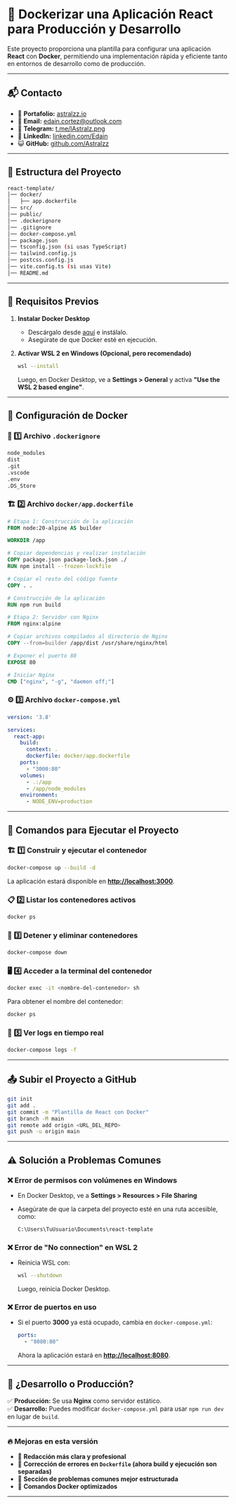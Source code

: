 # 🚀 Dockerizar una Aplicación React para Producción y Desarrollo  

Este proyecto proporciona una plantilla para configurar una aplicación **React** con **Docker**, permitiendo una implementación rápida y eficiente tanto en entornos de desarrollo como de producción.  

---

## 📬 Contacto  

- 📌 **Portafolio:** [astralzz.io](https://astralzz.github.io/)  
- 📩 **Email:** [edain.cortez@outlook.com](mailto:edain.cortez@outlook.com)  
- 📱 **Telegram:** [t.me/lAstralz.png](https://t.me/lAstralz)  
- 🔗 **LinkedIn:** [linkedin.com/Edain](https://linkedin.com/in/edain-jesus-cortez-ceron-23b26b155)  
- 😺 **GitHub:** [github.com/Astralzz](https://github.com/Astralzz)  

---

## 📂 Estructura del Proyecto  

```bash
react-template/
│── docker/
│   ├── app.dockerfile
│── src/
│── public/
│── .dockerignore
│── .gitignore
│── docker-compose.yml
│── package.json
│── tsconfig.json (si usas TypeScript)
│── tailwind.config.js
│── postcss.config.js
│── vite.config.ts (si usas Vite)
│── README.md
```

---

## 🔧 Requisitos Previos  

1. **Instalar Docker Desktop**  
   - Descárgalo desde [aquí](https://www.docker.com/products/docker-desktop) e instálalo.  
   - Asegúrate de que Docker esté en ejecución.  

2. **Activar WSL 2 en Windows (Opcional, pero recomendado)**  

   ```sh
   wsl --install
   ```

   Luego, en Docker Desktop, ve a **Settings > General** y activa **"Use the WSL 2 based engine"**.  

---

## 📜 Configuración de Docker  

### 📝 1️⃣ **Archivo `.dockerignore`**  

```bash
node_modules
dist
.git
.vscode
.env
.DS_Store
```

### 🏗️ 2️⃣ **Archivo `docker/app.dockerfile`**  

```dockerfile
# Etapa 1: Construcción de la aplicación
FROM node:20-alpine AS builder

WORKDIR /app

# Copiar dependencias y realizar instalación
COPY package.json package-lock.json ./
RUN npm install --frozen-lockfile

# Copiar el resto del código fuente
COPY . .

# Construcción de la aplicación
RUN npm run build

# Etapa 2: Servidor con Nginx
FROM nginx:alpine

# Copiar archivos compilados al directorio de Nginx
COPY --from=builder /app/dist /usr/share/nginx/html

# Exponer el puerto 80
EXPOSE 80

# Iniciar Nginx
CMD ["nginx", "-g", "daemon off;"]
```

### ⚙️ 3️⃣ **Archivo `docker-compose.yml`**  

```yaml
version: '3.8'

services:
  react-app:
    build:
      context: .
      dockerfile: docker/app.dockerfile
    ports:
      - "3000:80"
    volumes:
      - .:/app
      - /app/node_modules
    environment:
      - NODE_ENV=production
```

---

## 🚀 Comandos para Ejecutar el Proyecto  

### 🏗️ **1️⃣ Construir y ejecutar el contenedor**  

```sh
docker-compose up --build -d
```

La aplicación estará disponible en **<http://localhost:3000>**.  

### 📋 **2️⃣ Listar los contenedores activos**  

```sh
docker ps
```

### 🛑 **3️⃣ Detener y eliminar contenedores**  

```sh
docker-compose down
```

### 🖥️ **4️⃣ Acceder a la terminal del contenedor**  

```sh
docker exec -it <nombre-del-contenedor> sh
```

Para obtener el nombre del contenedor:  

```sh
docker ps
```

### 📜 **5️⃣ Ver logs en tiempo real**  

```sh
docker-compose logs -f
```

---

## 📤 Subir el Proyecto a GitHub  

```sh
git init
git add .
git commit -m "Plantilla de React con Docker"
git branch -M main
git remote add origin <URL_DEL_REPO>
git push -u origin main
```

---

## ⚠️ Solución a Problemas Comunes  

### ❌ **Error de permisos con volúmenes en Windows**  

- En Docker Desktop, ve a **Settings > Resources > File Sharing**  
- Asegúrate de que la carpeta del proyecto esté en una ruta accesible, como:  

  ```cmd
  C:\Users\TuUsuario\Documents\react-template
  ```

### ❌ **Error de "No connection" en WSL 2**  

- Reinicia WSL con:  

  ```sh
  wsl --shutdown
  ```

  Luego, reinicia Docker Desktop.  

### ❌ **Error de puertos en uso**  

- Si el puerto **3000** ya está ocupado, cambia en `docker-compose.yml`:  

  ```yaml
  ports:
    - "8080:80"
  ```

  Ahora la aplicación estará en **<http://localhost:8080>**.  

---

## 🎯 ¿Desarrollo o Producción?  

✅ **Producción:** Se usa **Nginx** como servidor estático.  
✅ **Desarrollo:** Puedes modificar `docker-compose.yml` para usar `npm run dev` en lugar de `build`.  

---

### 🔥 Mejoras en esta versión  

- 📌 **Redacción más clara y profesional**  
- 📌 **Corrección de errores en `Dockerfile` (ahora build y ejecución son separadas)**  
- 📌 **Sección de problemas comunes mejor estructurada**  
- 📌 **Comandos Docker optimizados**  

---
